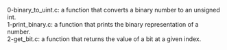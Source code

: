 0-binary_to_uint.c: a function that converts a binary number to an unsigned int.
<br>1-print_binary.c: a function that prints the binary representation of a number.
<br>2-get_bit.c: a function that returns the value of a bit at a given index.
